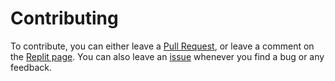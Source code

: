 # Contributing
To contribute, you can either leave a [Pull Request](https://github.com/TheIoLang/Io/pulls), or leave a comment on the [Replit page](https://replit.com/@JBloves27/io?v=1). 
You can also leave an [issue](https://github.com/TheIoLang/Io/issues) whenever you find a bug or any feedback.
